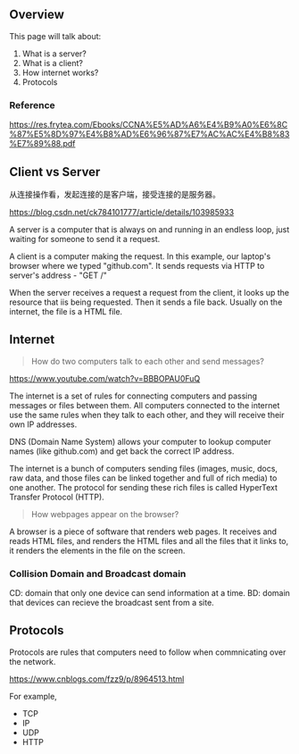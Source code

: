 
## Overview

This page will talk about:

1. What is a server?
1. What is a client?
1. How internet works?
1. Protocols

### Reference

https://res.frytea.com/Ebooks/CCNA%E5%AD%A6%E4%B9%A0%E6%8C%87%E5%8D%97%E4%B8%AD%E6%96%87%E7%AC%AC%E4%B8%83%E7%89%88.pdf


## Client vs Server

从连接操作看，发起连接的是客户端，接受连接的是服务器。

https://blog.csdn.net/ck784101777/article/details/103985933

A server is a computer that is always on and running in an endless loop, just waiting for someone to send it a request.

A client is a computer making the request. In this example, our laptop's browser where we typed "github.com". It sends requests via HTTP to server's address - "GET /"

When the server receives a request a request from the client, it looks up the resource that iis being requested. Then it sends a file back. Usually on the internet, the file is a HTML file.

## Internet

> How do two computers talk to each other and send messages?

https://www.youtube.com/watch?v=BBBOPAU0FuQ

The internet is a set of rules for connecting computers and passing messages or files between them. All computers connected to the internet use the same rules when they talk to each other, and they will receive their own IP addresses.

DNS (Domain Name System) allows your computer to lookup computer names (like github.com) and get back the correct IP address.

The internet is a bunch of computers sending files (images, music, docs, raw data, and those files can be linked together and full of rich media) to one another. The protocol for sending these rich files is called HyperText Transfer Protocol (HTTP).

> How webpages appear on the browser?

A browser is a piece of software that renders web pages. It receives and reads HTML files, and renders the HTML files and all the files that it links to, it renders the elements in the file on the screen.

### Collision Domain and Broadcast domain

CD: domain that only one device can send information at a time.
BD: domain that devices can recieve the broadcast sent from a site.

## Protocols

Protocols are rules that computers need to follow when commnicating over the network.

https://www.cnblogs.com/fzz9/p/8964513.html

For example,
- TCP
- IP
- UDP
- HTTP